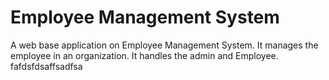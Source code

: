 # Employee Management System
A web base application on Employee Management System. It manages the employee in an organization. It handles the admin and Employee. fafdsfdsaffsadfsa
